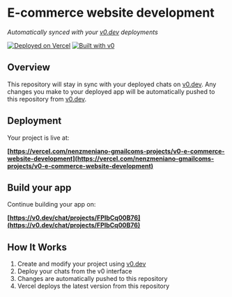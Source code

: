 # E-commerce website development

*Automatically synced with your [v0.dev](https://v0.dev) deployments*

[![Deployed on Vercel](https://img.shields.io/badge/Deployed%20on-Vercel-black?style=for-the-badge&logo=vercel)](https://vercel.com/nenzmeniano-gmailcoms-projects/v0-e-commerce-website-development)
[![Built with v0](https://img.shields.io/badge/Built%20with-v0.dev-black?style=for-the-badge)](https://v0.dev/chat/projects/FPIbCq00B76)

## Overview

This repository will stay in sync with your deployed chats on [v0.dev](https://v0.dev).
Any changes you make to your deployed app will be automatically pushed to this repository from [v0.dev](https://v0.dev).

## Deployment

Your project is live at:

**[https://vercel.com/nenzmeniano-gmailcoms-projects/v0-e-commerce-website-development](https://vercel.com/nenzmeniano-gmailcoms-projects/v0-e-commerce-website-development)**

## Build your app

Continue building your app on:

**[https://v0.dev/chat/projects/FPIbCq00B76](https://v0.dev/chat/projects/FPIbCq00B76)**

## How It Works

1. Create and modify your project using [v0.dev](https://v0.dev)
2. Deploy your chats from the v0 interface
3. Changes are automatically pushed to this repository
4. Vercel deploys the latest version from this repository
